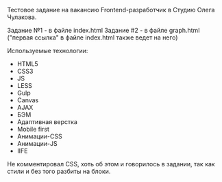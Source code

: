 Тестовое задание на вакансию Frontend-разработчик в Cтудию Олега Чулакова.

Задание №1 - в файле index.html
Задание #2 - в файле graph.html ("первая ссылка" в файле index.html также ведет на него)

Используемые технологии:
 - HTML5
 - CSS3
 - JS
 - LESS
 - Gulp
 - Canvas
 - AJAX
 - БЭМ
 - Адаптивная верстка
 - Mobile first
 - Анимации-CSS
 - Анимации-JS
 - IIFE

Не комментировал CSS, хоть об этом и говорилось в задании, так как стили и без того разбиты на блоки.
